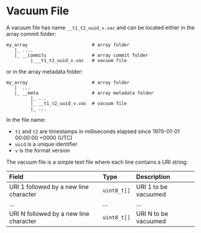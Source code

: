 # Vacuum File

A vacuum file has name `__t1_t2_uuid_v.vac` and can be located either in the array commit folder:

```
my_array                        # array folder
   |_ ....
   |_ __commits                 # array commit folder
         |___t1_t2_uuid_v.vac   # vacuum file
```

or in the array metadata folder:

```
my_array                        # array folder
   |  ...            
   |_ __meta                    # array metadata folder
         |_ ...
         |_ __t1_t2_uuid_v.vac  # vacuum file
         |_ ...
```

In the file name:
* `t1` and `t2` are timestamps in milliseconds elapsed since 1970-01-01 00:00:00 +0000 (UTC)
* `uuid` is a unique identifier
* `v` is the format version

The vacuum file is a simple text file where each line contains a URI string:

| **Field** | **Type** | **Description** |
| :--- | :--- | :--- |
| URI 1 followed by a new line character | `uint8_t[]` | URI 1 to be vacuumed |
| … | … | … |
| URI N followed by a new line character | `uint8_t[]` | URI N to be vacuumed |
